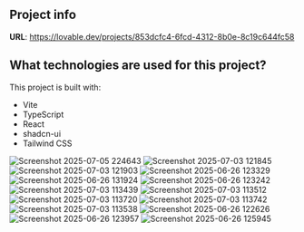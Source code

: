 
## Project info

**URL**: https://lovable.dev/projects/853dcfc4-6fcd-4312-8b0e-8c19c644fc58

## What technologies are used for this project?

This project is built with:

- Vite
- TypeScript
- React
- shadcn-ui
- Tailwind CSS

![Screenshot 2025-07-05 224643](https://github.com/user-attachments/assets/2c279dff-34aa-420d-8797-33d4ae740307)
![Screenshot 2025-07-03 121845](https://github.com/user-attachments/assets/1fa35973-b235-483e-92d0-7491275781c3)
![Screenshot 2025-07-03 121903](https://github.com/user-attachments/assets/003631a8-0c84-43e9-aed5-a8662c496834)
![Screenshot 2025-06-26 123329](https://github.com/user-attachments/assets/5958426c-dcf8-43c9-862f-00af8d5a0e8e)
![Screenshot 2025-06-26 131924](https://github.com/user-attachments/assets/5dedb39b-c37b-4375-a197-6e9ae7b2eb6e)
![Screenshot 2025-06-26 123242](https://github.com/user-attachments/assets/7d0c5907-5069-46c5-8dfa-c763dd32f528)
![Screenshot 2025-07-03 113439](https://github.com/user-attachments/assets/5425f33c-d8f1-440b-9379-6bc50c764489)
![Screenshot 2025-07-03 113512](https://github.com/user-attachments/assets/438da490-83c3-450a-a111-5c6d8f6a2b0c)
![Screenshot 2025-07-03 113720](https://github.com/user-attachments/assets/9e2d2f07-c8f7-4660-9448-4fb9767d6edb)
![Screenshot 2025-07-03 113742](https://github.com/user-attachments/assets/d138e79c-251b-4315-942f-f96ae9c8cae7)
![Screenshot 2025-07-03 113538](https://github.com/user-attachments/assets/de4a8b6e-e234-41be-9281-b245497f7fa1)
![Screenshot 2025-06-26 122626](https://github.com/user-attachments/assets/650e621f-0cef-4f6c-85f5-c6724c6c7fc7)
![Screenshot 2025-06-26 123957](https://github.com/user-attachments/assets/b567a32d-d8f6-4e61-8438-8413e77118f6)
![Screenshot 2025-06-26 125945](https://github.com/user-attachments/assets/21205da0-95fc-4306-93e8-f460c759bb1a)

